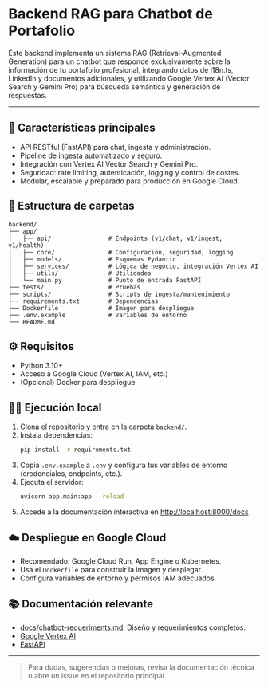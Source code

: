 # Backend RAG para Chatbot de Portafolio

Este backend implementa un sistema RAG (Retrieval-Augmented Generation) para un chatbot que responde exclusivamente sobre la información de tu portafolio profesional, integrando datos de i18n.ts, LinkedIn y documentos adicionales, y utilizando Google Vertex AI (Vector Search y Gemini Pro) para búsqueda semántica y generación de respuestas.

---

## 🚀 Características principales
- API RESTful (FastAPI) para chat, ingesta y administración.
- Pipeline de ingesta automatizado y seguro.
- Integración con Vertex AI Vector Search y Gemini Pro.
- Seguridad: rate limiting, autenticación, logging y control de costes.
- Modular, escalable y preparado para producción en Google Cloud.

## 📁 Estructura de carpetas

```
backend/
├── app/
│   ├── api/                # Endpoints (v1/chat, v1/ingest, v1/health)
│   ├── core/               # Configuración, seguridad, logging
│   ├── models/             # Esquemas Pydantic
│   ├── services/           # Lógica de negocio, integración Vertex AI
│   ├── utils/              # Utilidades
│   └── main.py             # Punto de entrada FastAPI
├── tests/                  # Pruebas
├── scripts/                # Scripts de ingesta/mantenimiento
├── requirements.txt        # Dependencias
├── Dockerfile              # Imagen para despliegue
├── .env.example            # Variables de entorno
└── README.md
```

## ⚙️ Requisitos
- Python 3.10+
- Acceso a Google Cloud (Vertex AI, IAM, etc.)
- (Opcional) Docker para despliegue

## 🏃‍♂️ Ejecución local
1. Clona el repositorio y entra en la carpeta `backend/`.
2. Instala dependencias:
   ```bash
   pip install -r requirements.txt
   ```
3. Copia `.env.example` a `.env` y configura tus variables de entorno (credenciales, endpoints, etc.).
4. Ejecuta el servidor:
   ```bash
   uvicorn app.main:app --reload
   ```
5. Accede a la documentación interactiva en [http://localhost:8000/docs](http://localhost:8000/docs)

## ☁️ Despliegue en Google Cloud
- Recomendado: Google Cloud Run, App Engine o Kubernetes.
- Usa el `Dockerfile` para construir la imagen y desplegar.
- Configura variables de entorno y permisos IAM adecuados.

## 📚 Documentación relevante
- [docs/chatbot-requeriments.md](../docs/chatbot-requeriments.md): Diseño y requerimientos completos.
- [Google Vertex AI](https://cloud.google.com/vertex-ai)
- [FastAPI](https://fastapi.tiangolo.com/)

---

> Para dudas, sugerencias o mejoras, revisa la documentación técnica o abre un issue en el repositorio principal. 